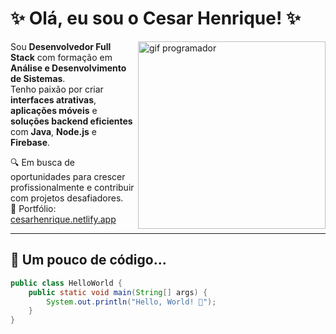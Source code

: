 # ✨ Olá, eu sou o Cesar Henrique! ✨

<img align="right" width="300" src="https://media.giphy.com/media/qgQUggAC3Pfv687qPC/giphy.gif" alt="gif programador"/>

Sou **Desenvolvedor Full Stack** com formação em **Análise e Desenvolvimento de Sistemas**.  
Tenho paixão por criar **interfaces atrativas**, **aplicações móveis** e **soluções backend eficientes** com **Java**, **Node.js** e **Firebase**.

🔍 Em busca de oportunidades para crescer profissionalmente e contribuir com projetos desafiadores.  
🎯 Portfólio: [cesarhenrique.netlify.app](https://cesarhenrique.netlify.app/)

---

## 🧠 Um pouco de código...

```java
public class HelloWorld {
    public static void main(String[] args) {
        System.out.println("Hello, World! 🚀");
    }
}
